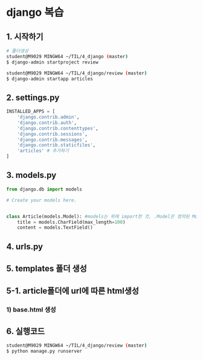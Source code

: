 # django 복습

## 1. 시작하기

```sh
# 폴더생성
student@M9029 MINGW64 ~/TIL/4_django (master)
$ django-admin startproject review

student@M9029 MINGW64 ~/TIL/4_django/review (master)
$ django-admin startapp articles
```

## 2. settings.py

```python
INSTALLED_APPS = [
    'django.contrib.admin',
    'django.contrib.auth',
    'django.contrib.contenttypes',
    'django.contrib.sessions',
    'django.contrib.messages',
    'django.contrib.staticfiles',
    'articles' # 추가하기
]
```

## 3. models.py

```python
from django.db import models

# Create your models here.


class Article(models.Model): #models는 위에 import한 것, .Model은 정의된 Model을 사용하겠다는 말.
    title = models.CharField(max_length=100)
    content = models.TextField()
```

## 4. urls.py

## 5. templates 폴더 생성

## 		5-1. article폴더에 url에 따른 html생성

### 				1) base.html  생성

## 6. 실행코드

```sh
student@M9029 MINGW64 ~/TIL/4_django/review (master)
$ python manage.py runserver
```


